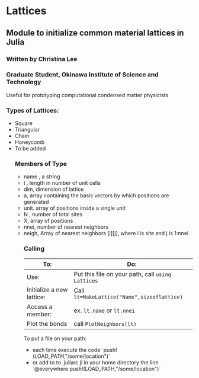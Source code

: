 # Lattices
## Module to initialize common material lattices in Julia
### Written by Christina Lee
### Graduate Student, Okinawa Institute of Science and Technology

Useful for prototyping computational condensed matter physicists

### Types of Lattices:
<ul>
<li>Square
<li>Triangular
<li>Chain
<li>Honeycomb
<li>To be added

### Members of Type
<ul>
<li>name  , a string
<li>l , length in number of unit cells
<li>dim, dimension of lattice
<li>a, array containing the basis vectors by which positions are generated
<li>unit. array of positions inside a single unit
<li> N , number of total sites
<li> X, array of positions
<li> nnei, number of nearest neighbors
<li> neigh, Array of nearest neighbors [i][j], where i is site and j is 1:nnei


### Calling
| To:   | Do:  |
|------------------------------|---------------------------------------------|
| Use: | Put this file on your path, call `using Lattices`  |
| Initialize a new lattice: | Call `lt=MakeLattice("Name",sizeoflattice)` |
| Access a member: | ex. `lt.name` or  `lt.nnei` |
| Plot the bonds | call `PlotNeighbors(lt)` |



To put a file on your path:
<ul>
<li>each time execute the code `push!(LOAD_PATH,"/some/location")`
<li>or add to to .juliarc.jl in your home directory the line `@everywhere push!(LOAD_PATH,"/some/location")`
